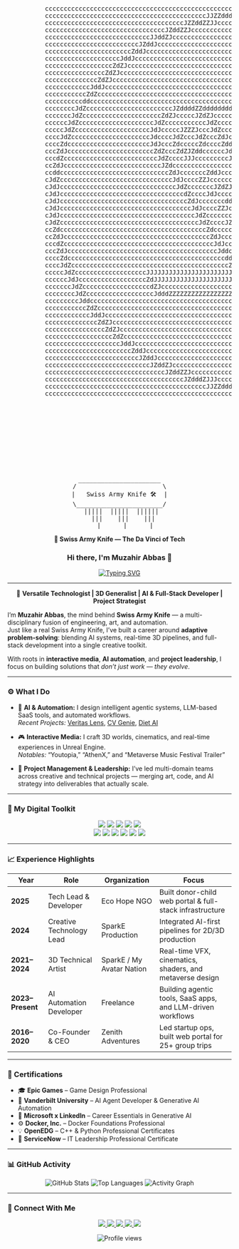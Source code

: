 <div align="center">

<pre>
 
                                                                                                                                          
                                                                                                                                          
                                                                                                                                          
                                                                                                                                          
                                                                                                                                          
                                                                                                                                          
                                                                                                                                          
                                                                                                                                          
                                                                                                                                          
                                                                                                                                          
          cccccccccccccccccccccccccccccccccccccccccccccccccccccccccccccccccccccccccccccccccccccccccccccccccccccccccccccccccccccc          
          cccccccccccccccccccccccccccccccccccccccccccJJZZddddddZZZZZZZZZZZZddddddZZJJccccccccccccccccccccccccccccccccccccccccccc          
          cccccccccccccccccccccccccccccccccccccJZZddZZJJccccccccccccccccccccccccccJJZZddZZJccccccccccccccccccccccccccccccccccccc          
          ccccccccccccccccccccccccccccccccJZddZZJccccccccccccccccccccccccccccccccccccccccJZZddZJcccccccccccccccccccccccccccccccc          
          ccccccccccccccccccccccccccccJJddZJccccccccccccccccccccccccccccccccccccccccccccccccccJZddZJcccccccccccccccccccccccccccc          
          cccccccccccccccccccccccccJZddJccccccccccccccccccccccccccccccccccccccccccccccccccccccccccJddZJccccccccccccccccccccccccc          
          cccccccccccccccccccccccZddJccccccccccccccccccccccccccccccccccccccccccccccccccccccccccccccccJddZccccccccccccccccccccccc          
          ccccccccccccccccccccJddJccccccccccccccccccccccccccccccccccccccccccccccccccccccccccccccccccccccJddJcccccccccccccccccccc          
          ccccccccccccccccccZdZJccccccccccccccccccccccccccccccccccccccccccccccccccccccccccccccccccccccccccJZdZcccccccccccccccccc          
          ccccccccccccccccZdZJccccccccccccccccccccccccccccccccccccccccccccccccccccccccccccccccccccccccccccccJZdZcccccccccccccccc          
          ccccccccccccccZdZJcccccccccccccccccccccccccccccccccccccccccccccccccccccccccccccccccccccccccccccccccccZdZcccccccccccccc          
          ccccccccccccJddJccccccccccccccccccccccccccccccccccccccccccccccccccccccccccccccccccccccccccccccccccccccJddJcccccccccccc          
          cccccccccccZdZccccccccccccccccccccccccccccccccccccccccccccccccccccccccccccccccccccccccccccccccccccccccccJdZccccccccccc          
          ccccccccccddccccccccccccccccccccccccccccccccccccccccccccccccccccccccccccccccccccccccccccccccccccccccccccccddJccccccccc          
          ccccccccJdZcccccccccccccccccccccccJZddddZZdddddddddddddZZJJJcccccccccccccccccccccccccccccccccccccccccccccccZdJcccccccc          
          cccccccJdZcccccccccccccccccccccZdZJcccccJZdZJcccccccccccJJJJJJJZZdddddddZZZZZZJJJcccccccccccccccccccccccccccZdJccccccc          
          ccccccJdZccccccccccccccccccccJdZcccccccccccJdZcccccccccccccccccccccccccccccccJJJJJZdddZdddZccccccccccccccccccJdJcccccc          
          cccccJdZccccccccccccccccccccJdJcccccJZZZJcccJdZccccccccccccccccccccccccccccccccJJddJccJddJccccccccccccccccccccZdJccccc          
          ccccJdZcccccccccccccccccccccJdccccJdZcccJdZcccZdJccccccccccccccccccccccccccJJddZJccJZdZccccccccccccccccccccccccZdJcccc          
          ccccZdccccccccccccccccccccccJdJcccZdcccccZdccccZddddddZJJJccccccccJJJJZdddZZccccJddZccccccccccccccccccccccccccccdZcccc          
          cccZdJcccccccccccccccccccccccZdZcccZdZJZddccccccJdddJcccccJZZZZZZZJccccccccZdddZJcccccccccccccccccccccccccccccccJdZccc          
          cccdZcccccccccccccccccccccccccJdZccccJJJcccccccccJddZJZdddddddZZZZdddddddZJJcccccccccccccccccccccccccccccccccccccZdccc          
          ccZdJccccccccccccccccccccccccccJZdcccccccccccccccccddddZJccccccccccccccccccccccccccccccccccccccccccccccccccccccccJdZcc          
          ccddcccccccccccccccccccccccccccccZdJcccccccZddJcccccZdJcJddZJcccccccccccccccccccccccccccccccccccccccccccccccccccccddcc          
          cJdZccccccccccccccccccccccccccccccJdJccccZZJcccccccccJdZcccJZdZccZddZcccccccccccccccccccccccccccccccccccccccccccccZdJc          
          cJdJcccccccccccccccccccccccccccccccJdZcccccccJZdZJcccccdZcccJdZddJcdJcccJZJcccccccccccccccccccccccccccccccccccccccJdJc          
          cJdJcccccccccccccccccccccccccccccccccdZccccJdJccccccccccZdccddZcccZdJcZdddJcccccccccccccccccccccccccccccccccccccccJdZc          
          cJdJccccccccccccccccccccccccccccccccccZdJcccccccdddJcccccZdJccccccddddJcdZccJddZccccccccccccccccccccccccccccccccccJdZc          
          cJdJcccccccccccccccccccccccccccccccccccJdJccccZZJcccccccccJdJcccccZZcccJdZZdZJdZccccccccccccccccccccccccccccccccccJdZc          
          cJdJccccccccccccccccccccccccccccccccccccJdZcccccccZddZcccccJdZcccccccccZdZJccJdJccccccccccccccccccccccccccccccccccJdJc          
          cJdZcccccccccccccccccccccccccccccccccccccJdZccccJZJccccccccccZZcccccccccccccccccccccccccccccccccccccccccccccccccccZdJc          
          ccZdcccccccccccccccccccccccccccccccccccccccZdcccccccJZdZJcccccZdJcccccccccccccccccccccccccccccccccccccccccccccccccZdcc          
          ccZdJcccccccccccccccccccccccccccccccccccccccZdJccccZZccccccccccZdJcccccccccccccccccccccccccccccccccccccccccccccccJdZcc          
          cccdZccccccccccccccccccccccccccccccccccccccccJdJccccccccccccccccJdZccccccccccccccccccccccccccccccccccccccccccccccZdccc          
          cccZdJccccccccccccccccccccccccccccccccccccccccJddcccccccJddddZJcccdZccccccccccccccccccccccccccccccccccccccccccccJdZccc          
          ccccZdccccccccccccccccccccccccccccccccccccccccccddJccccZdccccJdZcccZdcccccccccccccccccccccccccccccccccccccccccccdZcccc          
          ccccJdZccccccccccccccccccccccccccccccccccccccccccZdJcccZZccccJdZcccJdJcccccccccccccccccccccccccccccccccccccccccZdJcccc          
          cccccJdZcccccccccccccccccccJJJJJJJJJJJJJJJJJJJJJJJZdZcccZdZZddZccccJdJccccccccccccccccccccccccccccccccccccccccZdJccccc          
          ccccccJdJccccccccccccccccccZdJJJJJJJJJJJJJJJJJJJJJJJdZcccccccccccccdZccccccccccccccccccccccccccccccccccccccccJdJcccccc          
          cccccccJdZccccccccccccccccccdZJccccccccccccccccccccccZdJcccccccccZdZccccccccccccccccccccccccccccccccccccccccZdJccccccc          
          ccccccccJdZccccccccccccccccccJdddZZZZZZZZZZZZZZZZZZZZZZddddZZZdddJcccccccccccccccccccccccccccccccccccccccccZdJcccccccc          
          cccccccccJddccccccccccccccccccccccccccccccccccccccccccccccccccccccccccccccccccccccccccccccccccccccccccccccddJccccccccc          
          cccccccccccZdZccccccccccccccccccccccccccccccccccccccccccccccccccccccccccccccccccccccccccccccccccccccccccJdZccccccccccc          
          ccccccccccccJddJccccccccccccccccccccccccccccccccccccccccccccccccccccccccccccccccccccccccccccccccccccccJddJcccccccccccc          
          ccccccccccccccZdZJcccccccccccccccccccccccccccccccccccccccccccccccccccccccccccccccccccccccccccccccccccZdZcccccccccccccc          
          ccccccccccccccccZdZJcccccccccccccccccccccccccccccccccccccccccccccccccccccccccccccccccccccccccccccccZdZcccccccccccccccc          
          ccccccccccccccccccZdZcccccccccccccccccccccccccccccccccccccccccccccccccccccccccccccccccccccccccccJZdZcccccccccccccccccc          
          ccccccccccccccccccccJddJccccccccccccccccccccccccccccccccccccccccccccccccccccccccccccccccccccccJddJcccccccccccccccccccc          
          cccccccccccccccccccccccZddJccccccccccccccccccccccccccccccccccccccccccccccccccccccccccccccccJddZccccccccccccccccccccccc          
          cccccccccccccccccccccccccJZddJccccccccccccccccccccccccccccccccccccccccccccccccccccccccccJddZJccccccccccccccccccccccccc          
          ccccccccccccccccccccccccccccJZddZJccccccccccccccccccccccccccccccccccccccccccccccccccJZddZJcccccccccccccccccccccccccccc          
          ccccccccccccccccccccccccccccccccJZddZZJccccccccccccccccccccccccccccccccccccccccJZZddZJcccccccccccccccccccccccccccccccc          
          cccccccccccccccccccccccccccccccccccccJZdddZJJJccccccccccccccccccccccccccJJJZdddZJccccccccccccccccccccccccccccccccccccc          
          cccccccccccccccccccccccccccccccccccccccccccJJZZdddddZZZZZJJJJZZZZZddddddZJJccccccccccccccccccccccccccccccccccccccccccc          
          cccccccccccccccccccccccccccccccccccccccccccccccccccccccccccccccccccccccccccccccccccccccccccccccccccccccccccccccccccccc          
                                                                                                                                          
                                                                                                                                          
                                                                                                                                          
                                                                                                                                          
                                                                                                                                          
                                                                                                                                          
                                                                                                                                          
                                                                                                                                          
                                                                                                                                          
                                                                                                                                          
     
______________________
/                       \
|   Swiss Army Knife 🛠️  |
\_______________________/
 |||||  |||||  ||||||
  |||    |||    |||
   |      |      |
</pre>

**🧰 Swiss Army Knife — The Da Vinci of Tech**
</div>

### <div align="center">Hi there, I'm Muzahir Abbas 👋</div>

<div align="center">
  <a href="https://swissarmyknife.pages.dev">
    <img src="https://readme-typing-svg.herokuapp.com?font=Fira+Code&size=25&pause=1000&color=3399FF&center=true&vCenter=true&width=600&lines=The+Digital+Swiss+Army+Knife;AI+%26+Full+Stack+Automation+Engineer;3D+Technical+Artist+%26+Game+Developer;Project+Leader+%26+Creative+Technologist" alt="Typing SVG" />
  </a>
</div>

---

<div align="center">

🧭 **Versatile Technologist | 3D Generalist | AI & Full-Stack Developer | Project Strategist**

</div>

I’m **Muzahir Abbas**, the mind behind **Swiss Army Knife** — a multi-disciplinary fusion of engineering, art, and automation.  
Just like a real Swiss Army Knife, I’ve built a career around **adaptive problem-solving**: blending AI systems, real-time 3D pipelines, and full-stack development into a single creative toolkit.

With roots in **interactive media**, **AI automation**, and **project leadership**, I focus on building solutions that *don’t just work — they evolve*.

---

### ⚙️ What I Do

- 🧠 **AI & Automation:** I design intelligent agentic systems, LLM-based SaaS tools, and automated workflows.  
  _Recent Projects:_ [Veritas Lens](https://github.com/muzahirabbas/Veritas-Lens-Your-AI-Powered-Fact-Checking-and-Critical-Thinking-Co-pilot), [CV Genie](https://github.com/muzahirabbas/CV-Genie-ai-POWERED-ats-friendly-CV-generator), [Diet AI](https://github.com/muzahirabbas/Diet-AI)

- 🎮 **Interactive Media:** I craft 3D worlds, cinematics, and real-time experiences in Unreal Engine.  
  _Notables:_ “Youtopia,” “AthenX,” and “Metaverse Music Festival Trailer”

- 🧩 **Project Management & Leadership:** I’ve led multi-domain teams across creative and technical projects — merging art, code, and AI strategy into deliverables that actually scale.

---

### 🧰 My Digital Toolkit

<p align="center">
  <img src="https://img.shields.io/badge/Unreal%20Engine-000000?style=for-the-badge&logo=unrealengine&logoColor=white"/>
  <img src="https://img.shields.io/badge/React-20232A?style=for-the-badge&logo=react&logoColor=61DAFB"/>
  <img src="https://img.shields.io/badge/Python-3670A0?style=for-the-badge&logo=python&logoColor=ffdd54"/>
  <img src="https://img.shields.io/badge/Next.js-000000?style=for-the-badge&logo=nextdotjs&logoColor=white"/>
  <img src="https://img.shields.io/badge/Django-092E20?style=for-the-badge&logo=django&logoColor=green"/>
  <br>
  <img src="https://img.shields.io/badge/Node.js-339933?style=for-the-badge&logo=nodedotjs&logoColor=white"/>
  <img src="https://img.shields.io/badge/Blender-F5792A?style=for-the-badge&logo=blender&logoColor=white"/>
  <img src="https://img.shields.io/badge/Firebase-FFCA28?style=for-the-badge&logo=firebase&logoColor=black"/>
  <img src="https://img.shields.io/badge/Gemini-4285F4?style=for-the-badge&logo=google&logoColor=white"/>
  <img src="https://img.shields.io/badge/Docker-2496ED?style=for-the-badge&logo=docker&logoColor=white"/>
  <img src="https://img.shields.io/badge/Git-F05032?style=for-the-badge&logo=git&logoColor=white"/>
</p>

---

### 📈 Experience Highlights

| Year | Role | Organization | Focus |
|------|------|---------------|--------|
| **2025** | Tech Lead & Developer | Eco Hope NGO | Built donor-child web portal & full-stack infrastructure |
| **2024** | Creative Technology Lead | SparkE Production | Integrated AI-first pipelines for 2D/3D production |
| **2021–2024** | 3D Technical Artist | SparkE / My Avatar Nation | Real-time VFX, cinematics, shaders, and metaverse design |
| **2023–Present** | AI Automation Developer | Freelance | Building agentic tools, SaaS apps, and LLM-driven workflows |
| **2016–2020** | Co-Founder & CEO | Zenith Adventures | Led startup ops, built web portal for 25+ group trips |

---

### 🧾 Certifications

- 🎓 **Epic Games** – Game Design Professional  
- 🧠 **Vanderbilt University** – AI Agent Developer & Generative AI Automation  
- 🧩 **Microsoft x LinkedIn** – Career Essentials in Generative AI  
- ⚙️ **Docker, Inc.** – Docker Foundations Professional  
- 💡 **OpenEDG** – C++ & Python Professional Certificates  
- 🧭 **ServiceNow** – IT Leadership Professional Certificate  

---

### 📊 GitHub Activity

<div align="center">
  <img src="https://github-readme-stats.vercel.app/api?username=muzahirabbas&show_icons=true&theme=tokyonight&count_private=true&hide_border=true&include_all_commits=true" alt="GitHub Stats" />
  <img src="https://github-readme-stats.vercel.app/api/top-langs/?username=muzahirabbas&layout=compact&theme=tokyonight&hide_border=true&include_all_commits=true" alt="Top Languages" />
  <img src="https://github-readme-activity-graph.vercel.app/graph?username=muzahirabbas&theme=tokyonight&hide_border=true" alt="Activity Graph"/>
</div>

---

### 🔗 Connect With Me

<p align="center">
  <a href="https://swissarmyknife.pages.dev" target="_blank">
    <img src="https://img.shields.io/badge/Website-000000?style=for-the-badge&logo=About.me&logoColor=white"/>
  </a>
  <a href="https://linkedin.com/in/muzahirabbas14" target="_blank">
    <img src="https://img.shields.io/badge/LinkedIn-0077B5?style=for-the-badge&logo=linkedin&logoColor=white"/>
  </a>
  <a href="https://github.com/muzahirabbas" target="_blank">
    <img src="https://img.shields.io/badge/GitHub-171515?style=for-the-badge&logo=github&logoColor=white"/>
  </a>
  <a href="mailto:muxahirabbas247@gmail.com">
    <img src="https://img.shields.io/badge/Gmail-D14836?style=for-the-badge&logo=gmail&logoColor=white"/>
  </a>
  <a href="https://discord.gg/ywQm3h3g39" target="_blank">
    <img src="https://img.shields.io/badge/Discord-5865F2?style=for-the-badge&logo=discord&logoColor=white"/>
  </a>
</p>

<div align="center">
  <img src="https://komarev.com/ghpvc/?username=muzahirabbas&label=PROFILE+VIEWS&style=flat-square&color=blueviolet" alt="Profile views"/>
</div>
